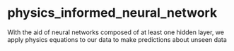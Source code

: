 # physics_informed_neural_network
With the aid of neural networks composed of at least one hidden layer, we apply physics equations to our data to make predictions about unseen data 
